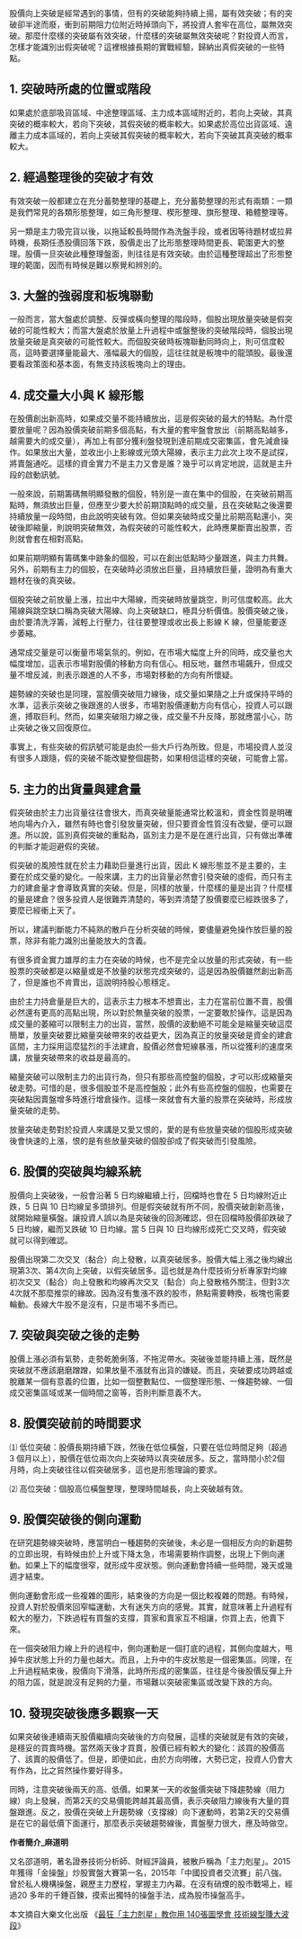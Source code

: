 股價向上突破是經常遇到的事情，但有的突破能夠持續上揚，屬有效突破；有的突破卻半途而廢，衝到前期阻力位附近時掉頭向下，將投資人套牢在高位，屬無效突破。那麼什麼樣的突破屬有效突破，什麼樣的突破屬無效突破呢？對投資人而言，怎樣才能識別出假突破呢？這裡根據長期的實戰經驗，歸納出真假突破的一些特點。

 

## 1. 突破時所處的位置或階段

 

如果處於底部吸貨區域、中途整理區域、主力成本區域附近的，若向上突破，其真突破的概率較大，若向下突破，其假突破的概率較大。如果處於高位出貨區域、遠離主力成本區域的，若向上突破其假突破的概率較大，若向下突破其真突破的概率較大。

 

## 2. 經過整理後的突破才有效

 

有效突破一般都建立在充分蓄勢整理的基礎上，充分蓄勢整理的形式有兩類：一類是我們常見的各類形態整理，如三角形整理、楔形整理、旗形整理、箱體整理等。

另一類是主力吸完貨以後，以拖延較長時間作為洗盤手段，或者因等待題材或拉昇時機，長期任憑股價回落下跌，股價走出了比形態整理時間更長、範圍更大的整理。股價一旦突破此種整理盤面，則往往是有效突破。由於這種整理超出了形態整理的範圍，因而有時候是難以察覺和辨別的。

 

## 3. 大盤的強弱度和板塊聯動

 

一般而言，當大盤處於調整、反彈或橫向整理的階段時，個股出現放量突破是假突破的可能性較大；而當大盤處於放量上升過程中或盤整後的突破階段時，個股出現放量突破是真突破的可能性較大。而個股突破時板塊聯動同時向上，則可信度較高，這時要選擇量能最大、漲幅最大的個股，這往往就是板塊中的龍頭股。最後還要看政策面和基本面，有無支持該板塊向上的理由。

 

## 4. 成交量大小與 K 線形態

 

在股價創出新高時，如果成交量不能持續放出，這是假突破的最大的特點。為什麼要放量呢？因為股價突破前期多個高點，有大量的套牢盤會放出（前期高點越多，越需要大的成交量），再加上有部分獲利盤發現到達前期成交密集區，會先減倉操作。如果放出大量，並收出小上影線或光頭大陽線，表示主力此次上攻不是試探，將賣盤通吃。這樣的資金實力不是主力又會是誰？幾乎可以肯定地說，這就是主升段的啟動訊號。

 

一般來說，前期籌碼無明顯發散的個股，特別是一直在集中的個股，在突破前期高點時，無須放出巨量，但應至少要大於前期頂點時的成交量，且在突破點之後還要持續放量一段時間，由此說明突破有效。但如果突破時成交量比前期高點還小，突破後即縮量，則說明突破無效，為假突破的可能性較大，此時應果斷賣出股票，否則就會套在相對高點。

 

如果前期明顯有籌碼集中跡象的個股，可以在創出低點時少量跟進，與主力共舞。另外，前期有主力的個股，在突破時必須放出巨量，且持續放巨量，證明為有重大題材在後的真突破。

個股突破之前放量上漲，拉出中大陽線，而突破時放量跳空，則可信度較高。此大陽線與跳空缺口稱為突破大陽線、向上突破缺口，極具分析價值。股價突破之後，由於要清洗浮籌，減輕上行壓力，往往要整理或收出長上影線 K 線，但量能要逐步萎縮。

 

通常成交量是可以衡量市場氣氛的。例如，在市場大幅度上升的同時，成交量也大幅度增加，這表示市場對股價的移動方向有信心。相反地，雖然市場飆升，但成交量不增反減，則表示跟進的人不多，市場對移動的方向有所懷疑。

 

趨勢線的突破也是同理，當股價突破阻力線後，成交量如果隨之上升或保持平時的水準，這表示突破之後跟進的人很多，市場對股價運動方向有信心，投資人可以跟進，搏取巨利。然而，如果突破阻力線之後，成交量不升反降，那就應當小心，防止突破之後又回復原位。

 

事實上，有些突破的假訊號可能是由於一些大戶行為所致。但是，市場投資人並沒有很多人跟隨，假的突破不能改變整個趨勢，如果相信這樣的突破，可能會上當。

 

## 5. 主力的出貨量與建倉量

 

假突破由於主力出貨量往往會很大，而真突破量能通常比較溫和，資金性質是明確地向場內介入，雖然有時也會引發放量突破，但只要資金性質沒有改變，便可以跟進。所以說，區別真假突破的重點為，區別主力是不是在進行出貨，只有做出準確的判斷才能迴避假的突破。





假突破的風險性就在於主力藉助巨量進行出貨，因此 K 線形態並不是主要的，主要在於成交量的變化。一般來講，主力的出貨量必然會引發突破的虛假，而只有主力的建倉量才會導致真實的突破。但是，同樣的放量，什麼樣的量是出貨？什麼樣的量是建倉？很多投資人是很難弄清楚的，等到弄清楚了股價要麼已經跌很多了，要麼已經衝上天了。

 

所以，建議判斷能力不純熟的散戶在分析突破的時候，要儘量避免操作放巨量的股票，除非有能力識別出量能放大的含義。

 

有很多資金實力雄厚的主力在突破的時候，也不是完全以放量的形式突破，有一些股票的突破都是以縮量或是不放量的狀態完成突破的，這是因為股價雖然創出新高了，但是誰也不肯賣出，這說明持股心態穩定。

 

由於主力持倉量是巨大的，這表示主力根本不想賣出，主力在當前位置不賣，股價必然還有更高的高點出現，所以對於無量突破的股票，一定要敢於操作。這是因為成交量的萎縮可以限制主力的出貨，當然，股價的波動絕不可能全是縮量突破這麼簡單，放量突破要比縮量突破帶來的收益更大，因為真正的放量突破是資金的建倉區間，主力採用這麼猛烈的手法建倉，股價必然會短線暴漲，所以從獲利的速度來講，放量突破帶來的收益是最高的。

 

縮量突破可以限制主力的出貨行為，但只有那些高控盤的個股，才可以形成縮量突破走勢。可惜的是，很多個股並不是高控盤股；此外有些高控盤的個股，也需要在突破點因賣盤增多時進行增倉操作。這樣一來就會有大量的股票在突破時，形成放量突破的走勢。



放量突破走勢對於投資人來講是又愛又恨的，愛的是有些放量突破的個股形成突破後會快速的上漲，恨的是有些放量突破的個股卻成了假突破而引發風險。

 

## 6. 股價的突破與均線系統

 

股價向上突破後，一般會沿著 5 日均線繼續上行，回檔時也會在 5 日均線附近止跌，5 日與 10 日均線呈多頭排列。但是假突破就有所不同，股價突破創新高後，就開始縮量橫盤。讓投資人誤以為是突破後的回測確認，但在回檔時股價卻跌破了 5 日均線，繼而又跌破 10 日均線。當 5 日與 10 日均線形成死亡交叉時，假突破就可以得到確認。

 

股價出現第二次交叉（黏合）向上發散，以真突破居多。股價大幅上漲之後均線出現第3次、第4次向上突破，以假突破居多。這也就是為什麼技術分析專家對均線初次交叉（黏合）向上發散和均線再次交叉（黏合）向上發散格外關注，但對3次4次就不那麼推崇的緣故。因為沒有隻漲不跌的股市，熱點需要轉換，板塊也需要輪動。長線大牛股不是沒有，只是市場不多而已。

 

## 7. 突破與突破之後的走勢

 

股價上漲必須有氣勢，走勢乾脆俐落，不拖泥帶水。突破後並能持續上漲，既然是突破就不應該磨磨蹭蹭，如果放量不漲就有出貨的嫌疑。而且，突破要成功跨越或脫離某一個有意義的位置，比如一個整數點位、一個整理形態、一條趨勢線、一個成交密集區域或某一個時間之窗等，否則判斷意義不大。

 

## 8. 股價突破前的時間要求

 

⑴ 低位突破：股價長期持續下跌，然後在低位橫盤，只要在低位時間足夠（超過 3 個月以上），股價在低位兩次向上突破時以真突破居多。反之，當時間小於2個月時，向上突破往往以假突破居多，這也是形態理論的要求。



⑵ 高位突破：個股高位橫盤整理，整理時間越長，向上突破越有效。

 

## 9. 股價突破後的側向運動

 

在研究趨勢線突破時，應當明白一種趨勢的突破後，未必是一個相反方向的新趨勢的立即出現，有時候由於上升或下降太急，市場需要稍作調整，出現上下側向運動。如果上下的幅度很窄，就形成牛皮狀態。側向運動會持續一些時間，幾天或幾週才結束。

 

側向運動會形成一些複雜的圖形，結束後的方向是一個比較複雜的問題。有時候，投資人對於股價來回窄幅運動，大有迷失方向的感覺。其實，就意味著上升過程有較大的壓力，下跌過程有買盤的支撐，買家和賣家互不相讓，你買上去，他賣下來。

 

在一個突破阻力線上升的過程中，側向運動是一個打底的過程，其側向度越大，甩掉牛皮狀態上升的力量也越大。而且，上升中的牛皮狀態是一個密集區。同理，在上升過程結束後，股價向下滑落，此時所形成的密集區，往往是今後股價反彈上升的阻力區，就是說沒有足夠的力量，市場難以突破密集區或改變下跌的方向。

 

## 10. 發現突破後應多觀察一天

 

如果突破後連續兩天股價繼續向突破後的方向發展，這樣的突破就是有效的突破，是穩妥的買賣時機。當然兩天後才買賣，股價已經有較大的變化：該買的股價高了、該賣的股價低了。但是，即便如此，由於方向明確，大勢已定，投資人仍會大有作為，比之貿然操作要好得多。



 

同時，注意突破後兩天的高、低價。如果某一天的收盤價突破下降趨勢線（阻力線）向上發展，而第2天的交易價能跨越其最高價，表示突破阻力線後有大量的買盤跟進。反之，股價在突破上升趨勢線（支撐線）向下運動時，若第2天的交易價是在它的最低價下面運行，那麼表示突破趨勢線後，賣盤壓力很大，應及時做空。

 

**作者簡介_麻道明**

又名邵道明，著名證券技術分析師、財經評論員，被散戶稱為「主力剋星」。2015年獲得「金操盤」炒股實盤大賽第一名，2015年「中國投資者交流賽」前八強。曾於私人機構操盤，親歷主力歷程，掌握主力內幕。在沒有硝煙的股市戰場上，經過20 多年的千錘百鍊，摸索出獨特的操盤手法，成為股市操盤高手。

本文摘自大樂文化出版 《[最狂「主力剋星」教你用 140張圖學會 技術線型賺大波段](https://www.books.com.tw/products/0010918299)》